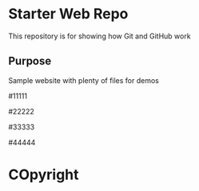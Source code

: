 # Starter Web Repo

This repository is for showing how Git and GitHub work

## Purpose

Sample website with plenty of files for demos

#11111

#22222

#33333

#44444

# COpyright